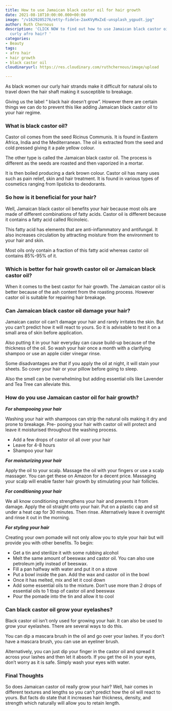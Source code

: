 ```yaml
---
title: How to use Jamaican black castor oil for hair growth
date: 2021-08-18T10:00:00.000+00:00
image: "/v1629205276/etty-fidele-2axKVyMxZxE-unsplash_yqpudt.jpg"
author: Ruth Chernous
description: 'CLICK NOW to find out how to use Jamaican black castor oil to grow your
  curly afro hair? '
categories:
- Beauty
tags:
- afro hair
- hair growth
- black castor oil
cloudinaryurl: https://res.cloudinary.com/ruthchernous/image/upload

---
```

As black women our curly hair strands make it difficult for natural oils to travel down the hair shaft making it susceptible to breakage.

Giving us the label “ black hair doesn’t grow”. However there are certain things we can do to prevent this like adding Jamaican black castor oil to your hair regime.

### **What is black castor oil?**

Castor oil comes from the seed Ricinus Communis. It is found in Eastern Africa, India and the Mediterranean. The oil is extracted from the seed and cold pressed giving it a pale yellow colour.

The other type is called the Jamaican black castor oil. The process is different as the seeds are roasted and then vaporized in a mortar.

It is then boiled producing a dark brown colour. Castor oil has many uses such as pain relief, skin and hair treatment. It is found in various types of cosmetics ranging from lipsticks to deodorants.

### **So how is it beneficial for your hair?**

Well, Jamaican black castor oil benefits your hair because most oils are made of different combinations of fatty acids. Castor oil is different because it contains a fatty acid called Ricinoleic.

This fatty acid has elements that are anti-inflammatory and antifungal. It also increases circulation by attracting moisture from the environment to your hair and skin.

Most oils only contain a fraction of this fatty acid whereas castor oil contains 85%-95% of it.

### **Which is better for hair growth castor oil or Jamaican black castor oil?**

When it comes to the best castor for hair growth. The Jamaican castor oil is better because of the ash content from the roasting process. However castor oil is suitable for repairing hair breakage.

### **Can Jamaican black castor oil damage your hair?**

Jamaican castor oil can’t damage your hair and rarely irritates the skin. But you can’t predict how it will react to yours. So it is advisable to test it on a small area of skin before application.

Also putting it in your hair everyday can cause build-up because of the thickness of the oil. So wash your hair once a month with a clarifying shampoo or use an apple cider vinegar rinse.

Some disadvantages are that if you apply the oil at night, it will stain your sheets. So cover your hair or your pillow before going to sleep.

Also the smell can be overwhelming but adding essential oils like Lavender and Tea Tree can alleviate this.

### **How do you use Jamaican castor oil for hair growth?**

**_For shampooing your hair_**

Washing your hair with shampoos can strip the natural oils making it dry and prone to breakage. Pre- pooing your hair with castor oil will protect and leave it moisturised throughout the washing process.

* Add a few drops of castor oil all over your hair
* Leave for 4-8 hours
* Shampoo your hair

**_For moisturizing your hair_**

Apply the oil to your scalp. Massage the oil with your fingers or use a scalp massager. You can get these on Amazon for a decent price. Massaging your scalp will enable faster hair growth by stimulating your hair follicles.

**_For conditioning your hair_**

We all know conditioning strengthens your hair and prevents it from damage. Apply the oil straight onto your hair. Put on a plastic cap and sit under a heat cap for 30 minutes. Then rinse. Alternatively leave it overnight and rinse it out in the morning.

**_For styling your hair_**

Creating your own pomade will not only allow you to style your hair but will provide you with other benefits. To begin:

* Get a tin and sterilize it with some rubbing alcohol
* Melt the same amount of beeswax and castor oil. You can also use petroleum jelly instead of beeswax.
* Fill a pan halfway with water and put it on a stove
* Put a bowl inside the pan. Add the wax and castor oil in the bowl
* Once it has melted, mix and let it cool down
* Add some essential oils to the mixture. Don’t use more than 2 drops of essential oils to 1 tbsp of castor oil and beeswax
* Pour the pomade into the tin and allow it to cool

### **Can black castor oil grow your eyelashes?**

Black castor oil isn’t only used for growing your hair. It can also be used to grow your eyelashes. There are several ways to do this. 

You can dip a mascara brush in the oil and go over your lashes. If you don’t have a mascara brush, you can use an eyeliner brush. 

Alternatively, you can just dip your finger in the castor oil and spread it across your lashes and then let it absorb. If you get the oil in your eyes, don’t worry as it is safe. Simply wash your eyes with water.

### **Final Thoughts**

So does Jamaican castor oil really grow your hair? Well, hair comes in different textures and lengths so you can’t predict how the oil will react to yours. But facts do state that it increases hair thickness, density, and strength which naturally will allow you to retain length.